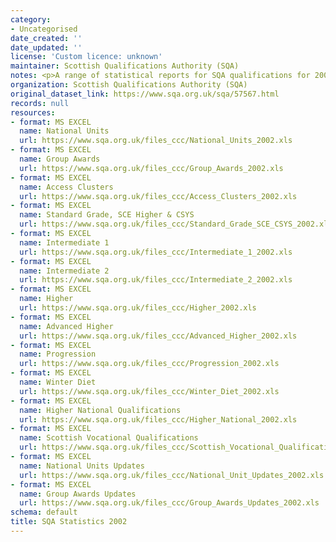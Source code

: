 ```yaml
---
category:
- Uncategorised
date_created: ''
date_updated: ''
license: 'Custom licence: unknown'
maintainer: Scottish Qualifications Authority (SQA)
notes: <p>A range of statistical reports for SQA qualifications for 2002.</p>
organization: Scottish Qualifications Authority (SQA)
original_dataset_link: https://www.sqa.org.uk/sqa/57567.html
records: null
resources:
- format: MS EXCEL
  name: National Units
  url: https://www.sqa.org.uk/files_ccc/National_Units_2002.xls
- format: MS EXCEL
  name: Group Awards
  url: https://www.sqa.org.uk/files_ccc/Group_Awards_2002.xls
- format: MS EXCEL
  name: Access Clusters
  url: https://www.sqa.org.uk/files_ccc/Access_Clusters_2002.xls
- format: MS EXCEL
  name: Standard Grade, SCE Higher & CSYS
  url: https://www.sqa.org.uk/files_ccc/Standard_Grade_SCE_CSYS_2002.xls
- format: MS EXCEL
  name: Intermediate 1
  url: https://www.sqa.org.uk/files_ccc/Intermediate_1_2002.xls
- format: MS EXCEL
  name: Intermediate 2
  url: https://www.sqa.org.uk/files_ccc/Intermediate_2_2002.xls
- format: MS EXCEL
  name: Higher
  url: https://www.sqa.org.uk/files_ccc/Higher_2002.xls
- format: MS EXCEL
  name: Advanced Higher
  url: https://www.sqa.org.uk/files_ccc/Advanced_Higher_2002.xls
- format: MS EXCEL
  name: Progression
  url: https://www.sqa.org.uk/files_ccc/Progression_2002.xls
- format: MS EXCEL
  name: Winter Diet
  url: https://www.sqa.org.uk/files_ccc/Winter_Diet_2002.xls
- format: MS EXCEL
  name: Higher National Qualifications
  url: https://www.sqa.org.uk/files_ccc/Higher_National_2002.xls
- format: MS EXCEL
  name: Scottish Vocational Qualifications
  url: https://www.sqa.org.uk/files_ccc/Scottish_Vocational_Qualifications_2002.xls
- format: MS EXCEL
  name: National Units Updates
  url: https://www.sqa.org.uk/files_ccc/National_Unit_Updates_2002.xls
- format: MS EXCEL
  name: Group Awards Updates
  url: https://www.sqa.org.uk/files_ccc/Group_Awards_Updates_2002.xls
schema: default
title: SQA Statistics 2002
---
```

